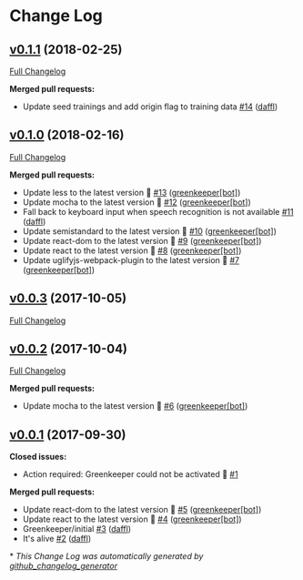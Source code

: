 # Change Log

## [v0.1.1](https://github.com/mysamai/mysam-ui/tree/v0.1.1) (2018-02-25)
[Full Changelog](https://github.com/mysamai/mysam-ui/compare/v0.1.0...v0.1.1)

**Merged pull requests:**

- Update seed trainings and add origin flag to training data [\#14](https://github.com/mysamai/mysam-ui/pull/14) ([daffl](https://github.com/daffl))

## [v0.1.0](https://github.com/mysamai/mysam-ui/tree/v0.1.0) (2018-02-16)
[Full Changelog](https://github.com/mysamai/mysam-ui/compare/v0.0.3...v0.1.0)

**Merged pull requests:**

- Update less to the latest version 🚀 [\#13](https://github.com/mysamai/mysam-ui/pull/13) ([greenkeeper[bot]](https://github.com/apps/greenkeeper))
- Update mocha to the latest version 🚀 [\#12](https://github.com/mysamai/mysam-ui/pull/12) ([greenkeeper[bot]](https://github.com/apps/greenkeeper))
- Fall back to keyboard input when speech recognition is not available [\#11](https://github.com/mysamai/mysam-ui/pull/11) ([daffl](https://github.com/daffl))
- Update semistandard to the latest version 🚀 [\#10](https://github.com/mysamai/mysam-ui/pull/10) ([greenkeeper[bot]](https://github.com/apps/greenkeeper))
- Update react-dom to the latest version 🚀 [\#9](https://github.com/mysamai/mysam-ui/pull/9) ([greenkeeper[bot]](https://github.com/apps/greenkeeper))
- Update react to the latest version 🚀 [\#8](https://github.com/mysamai/mysam-ui/pull/8) ([greenkeeper[bot]](https://github.com/apps/greenkeeper))
- Update uglifyjs-webpack-plugin to the latest version 🚀 [\#7](https://github.com/mysamai/mysam-ui/pull/7) ([greenkeeper[bot]](https://github.com/apps/greenkeeper))

## [v0.0.3](https://github.com/mysamai/mysam-ui/tree/v0.0.3) (2017-10-05)
[Full Changelog](https://github.com/mysamai/mysam-ui/compare/v0.0.2...v0.0.3)

## [v0.0.2](https://github.com/mysamai/mysam-ui/tree/v0.0.2) (2017-10-04)
[Full Changelog](https://github.com/mysamai/mysam-ui/compare/v0.0.1...v0.0.2)

**Merged pull requests:**

- Update mocha to the latest version 🚀 [\#6](https://github.com/mysamai/mysam-ui/pull/6) ([greenkeeper[bot]](https://github.com/apps/greenkeeper))

## [v0.0.1](https://github.com/mysamai/mysam-ui/tree/v0.0.1) (2017-09-30)
**Closed issues:**

- Action required: Greenkeeper could not be activated 🚨 [\#1](https://github.com/mysamai/mysam-ui/issues/1)

**Merged pull requests:**

- Update react-dom to the latest version 🚀 [\#5](https://github.com/mysamai/mysam-ui/pull/5) ([greenkeeper[bot]](https://github.com/apps/greenkeeper))
- Update react to the latest version 🚀 [\#4](https://github.com/mysamai/mysam-ui/pull/4) ([greenkeeper[bot]](https://github.com/apps/greenkeeper))
- Greenkeeper/initial [\#3](https://github.com/mysamai/mysam-ui/pull/3) ([daffl](https://github.com/daffl))
- It's alive [\#2](https://github.com/mysamai/mysam-ui/pull/2) ([daffl](https://github.com/daffl))



\* *This Change Log was automatically generated by [github_changelog_generator](https://github.com/skywinder/Github-Changelog-Generator)*